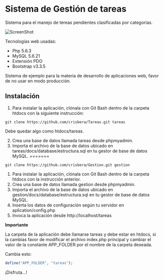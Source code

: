 # Sistema de Gestión de tareas

Sistema para el manejo de tereas pendientes clasificadas por categorías.

![ScreenShot](public/img/screenshot.jpg)

Tecnologías web usadas:
- Php 5.6.3
- MySQL 5.6.21
- Extensión PDO
- Bootstrap v3.3.5

Sistema de ejemplo para la materia de desarrollo de aplicaciones web, favor de no usar en modo producción.

## Instalación

1. Para instalar la aplicación, clónala con Git Bash dentro de la carpeta htdocs con la siguiente instrucción: 
```ShellSession
git clone https://github.com/crisbera/Tareas.git tareas

```
Debe quedar algo como htdocs/tareas.

2. Crea una base de datos llamada tareas desde phpmyadmin.
3. Importa el archivo de la base de datos ubicado en tareas/docs/database/estructura.sql en tu gestor de base de datos MySQL.
=======
```Shell
git clone https://github.com/crisbera/Gestion.git gestion 
```
1. Para instalar la aplicación, clónala con Git Bash dentro de la carpeta htdocs con la instrucción anterior. 
2. Crea una base de datos llamada gestion desde phpmyadmin.
3. Importa el archivo de la base de datos ubicado en gestion/docs/database/estructura.sql en tu gestor de base de datos MySQL.
4. Inserta los datos de configuración según tu servidor en aplication/config.php
5. Invoca la aplicación desde http://localhost/tareas

**Importante**

La carpeta de la aplicación debe llamarse tareas y debe estar en htdocs, si la cambias favor de modificar el archivo index.php principal y cambiar el valor de la constante APP_FOLDER por el nombre de la carpeta deseada.

Cambia esto:
```php
define("APP_FOLDER", "tareas");
```
¡Disfruta...!